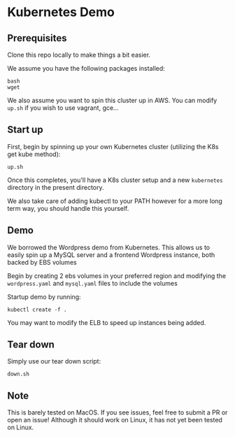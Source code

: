 Kubernetes Demo
===============

Prerequisites
-------------
Clone this repo locally to make things a bit easier.

We assume you have the following packages installed:
```
bash
wget
```

We also assume you want to spin this cluster up in AWS. You can modify `up.sh` if you wish to use vagrant, gce...

Start up
--------

First, begin by spinning up your own Kubernetes cluster (utilizing the K8s get kube method):

`up.sh`

Once this completes, you'll have a K8s cluster setup and a new `kubernetes` directory
in the present directory.

We also take care of adding kubectl to your PATH however for a more long term way,
you should handle this yourself.

Demo
----

We borrowed the Wordpress demo from Kubernetes.  This allows us to easily spin up a
MySQL server and a frontend Wordpress instance, both backed by EBS volumes

Begin by creating 2 ebs volumes in your preferred region and modifying the
`wordpress.yaml` and `mysql.yaml` files to include the volumes

Startup demo by running:
```
kubectl create -f .
```

You may want to modify the ELB to speed up instances being added.

Tear down
---------

Simply use our tear down script:

`down.sh`

Note
----

This is barely tested on MacOS.  If you see issues, feel free to submit a PR or open an issue! Although it should work on Linux, it has not yet been tested on Linux.
